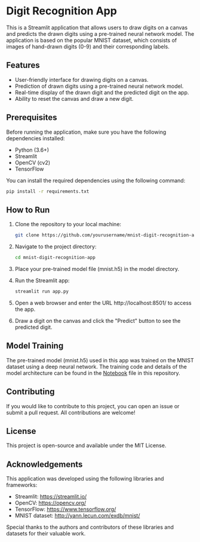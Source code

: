 # Digit Recognition App

This is a Streamlit application that allows users to draw digits on a canvas and predicts the drawn digits using a pre-trained neural network model. The application is based on the popular MNIST dataset, which consists of images of hand-drawn digits (0-9) and their corresponding labels.

## Features
- User-friendly interface for drawing digits on a canvas.
- Prediction of drawn digits using a pre-trained neural network model.
- Real-time display of the drawn digit and the predicted digit on the app.
- Ability to reset the canvas and draw a new digit.

## Prerequisites
Before running the application, make sure you have the following dependencies installed:

- Python (3.6+)
- Streamlit
- OpenCV (cv2)
- TensorFlow
  
You can install the required dependencies using the following command:
```bash
pip install -r requirements.txt
```

## How to Run

1. Clone the repository to your local machine:

    ```bash
    git clone https://github.com/yourusername/mnist-digit-recognition-app.git
    ```
    
2. Navigate to the project directory:
    ```bash
    cd mnist-digit-recognition-app
    ```

3. Place your pre-trained model file (mnist.h5) in the model directory.

4. Run the Streamlit app:

    ```bash
    streamlit run app.py
    ```

5. Open a web browser and enter the URL http://localhost:8501/ to access the app.

6. Draw a digit on the canvas and click the "Predict" button to see the predicted digit.

## Model Training
The pre-trained model (mnist.h5) used in this app was trained on the MNIST dataset using a deep neural network. The training code and details of the model architecture can be found in the [Notebook](./notebook/notebook.ipynb) file in this repository.

## Contributing
If you would like to contribute to this project, you can open an issue or submit a pull request. All contributions are welcome!

## License
This project is open-source and available under the MIT License.

## Acknowledgements
This application was developed using the following libraries and frameworks:

- Streamlit: https://streamlit.io/
- OpenCV: https://opencv.org/
- TensorFlow: https://www.tensorflow.org/
- MNIST dataset: http://yann.lecun.com/exdb/mnist/

Special thanks to the authors and contributors of these libraries and datasets for their valuable work.